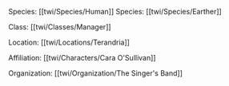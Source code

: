 Species: [[twi/Species/Human]]
Species: [[twi/Species/Earther]]

Class: [[twi/Classes/Manager]]

Location: [[twi/Locations/Terandria]]

Affiliation: [[twi/Characters/Cara O'Sullivan]]

Organization: [[twi/Organization/The Singer's Band]]